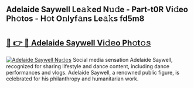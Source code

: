 ## Adelaide Saywell Le𝚊𝚔ed N𝚞𝚍e - Part-t0R Vi𝚍eo Ph𝚘tos - H𝚘t O𝚗lyf𝚊ns Le𝚊𝚔s fd5m8

# <h2><a href="http://hf5xigx.feru.top/?c=Adelaide+Saywell">🔗 👉 🔴 Adelaide Saywell Vi𝚍𝚎o Ph𝚘t𝚘𝚜</a></h2>

[![Adelaide Saywell Nu𝚍𝚎s](https://i.imgur.com/0TWrTi3.gif)](http://hf5xigx.feru.top/?c=Adelaide+Saywell)
Social media sensation Adelaide Saywell, recognized for sharing lifestyle and dance content, including dance performances and vlogs. Adelaide Saywell, a renowned public figure, is celebrated for his philanthropy and humanitarian work. 
